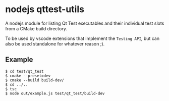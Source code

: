 # nodejs qttest-utils

A nodejs module for listing Qt Test executables and their individual test slots from a CMake build directory.

To be used by vscode extensions that implement the `Testing API`, but can also be used standalone for whatever reason ;).


## Example

```
$ cd test/qt_test
$ cmake --preset=dev
$ cmake --build build-dev/
$ cd ../..
$ tsc
$ node out/example.js test/qt_test/build-dev
```

